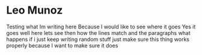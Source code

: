 # Leo Munoz

Testing what Im writing here Because I would like to see where it goes
Yes it goes well here lets see then how the lines match and the paragraphs
what happens if i just keep writing random stuff just make sure this thing
works properly because I want to make sure it does
